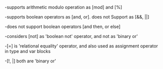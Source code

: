 -supports arithmetic modulo operation as [mod] and [%]

-supports boolean operators as [and, or].
 does not Support as [&&, ||]

-does not support boolean operators [and then, or else]

-considers [not] as 'boolean not' operator, and not as 'binary or'

-[=] is 'relational equality' operator, and also used as assignment operator in type and var blocks

-[!, |] both are 'binary or'